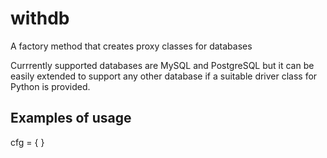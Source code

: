 # withdb

A factory method that creates proxy classes for databases

Currrently supported databases are MySQL and PostgreSQL but it can be
easily extended to support any other database if a suitable driver
class for Python is provided.

## Examples of usage

   cfg = {
   }

